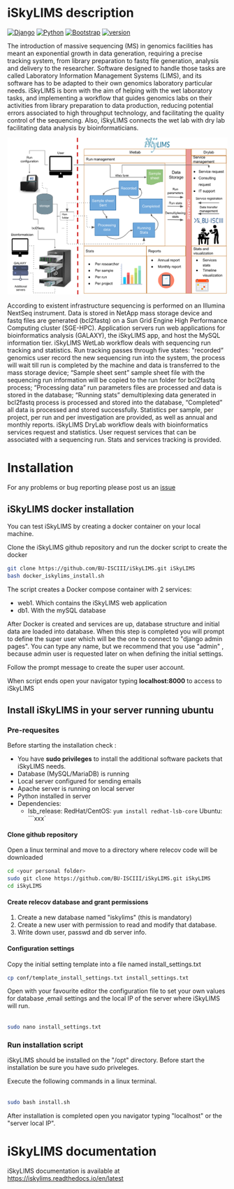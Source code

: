 # iSkyLIMS description
[![Django](https://img.shields.io/static/v1?label=Django&message=3.2.8&color=blue?style=plastic&logo=django)](https://github.com/django/django)
[![Python](https://img.shields.io/static/v1?label=Python&message=3.8.10&color=green?style=plastic&logo=Python)](https://www.python.org/)
[![Bootstrap](https://img.shields.io/badge/Bootstrap-v3.0-blueviolet?style=plastic&logo=Bootstrap)](https://getbootstrap.com)
[![version](https://img.shields.io/badge/version-2.2.2-orange?style=plastic&logo=GitHub)](https://github.com/BU-ISCIII/iskylims.git)

The introduction of massive sequencing (MS) in genomics facilities has meant an exponential growth in data generation, requiring a precise tracking system, from library preparation to fastq file generation, analysis and delivery to the researcher. Software designed to handle those tasks are called Laboratory Information Management Systems (LIMS), and its software has to be adapted to their own genomics laboratory particular needs. iSkyLIMS is born with the aim of helping with the wet laboratory tasks, and implementing a workflow that guides genomics labs on their activities from library preparation to data production, reducing potential errors associated to high throughput technology, and facilitating the quality control of the sequencing. Also, iSkyLIMS connects the wet lab with dry lab facilitating data analysis by bioinformaticians.

<img src="https://github.com/BU-ISCIII/iSkyLIMS/blob/master/img/iSkyLIMS_scheme.png" width="900">

According to existent infrastructure sequencing is performed on an Illumina NextSeq instrument. Data is stored in NetApp mass storage device and fastq files are generated (bcl2fastq) on a Sun Grid Engine High Performance Computing cluster (SGE-HPC).
Application servers run web applications for bioinformatics analysis (GALAXY), the iSkyLIMS app, and host the MySQL information tier. iSkyLIMS WetLab workflow deals with sequencing run tracking and statistics. Run tracking passes through five states: "recorded” genomics user record the new sequencing run into the system, the process will wait till run is completed by the machine and data is transferred to the mass storage device; “Sample sheet sent” sample sheet file with the sequencing run information will be copied to the run folder for bcl2fastq process; “Processing data” run parameters files are processed and data is stored in the database; “Running stats” demultiplexing data generated in bcl2fastq process is processed and stored into the database, “Completed” all data is processed and stored successfully. Statistics per sample, per project, per run and per investigation are provided, as well as annual and monthly reports. iSkyLIMS DryLab workflow deals with bioinformatics services request and statistics. User request services that can be associated with a sequencing run. Stats and services tracking is provided.

# Installation



For any problems or bug reporting please post us an [issue](https://github.com/BU-ISCIII/iSkyLIMS/issues)

## iSkyLIMS docker installation
You can test iSkyLIMS by creating a docker container on your local machine.

Clone the iSkyLIMS github repository and run the docker script to create the docker


```bash
git clone https://github.com/BU-ISCIII/iSkyLIMS.git iSkyLIMS
bash docker_iskylims_install.sh
```
The script creates a Docker compose container with 2 services:

* web1. Which contains the iSkyLIMS web application
* db1. With the mySQL database

After Docker is created and services are up, database structure and initial data are loaded into database. When this step is completed you will
prompt to define the super user which will be the one to connect to "django admin pages". You can type any name, but we recommend that you use "admin" ,
because admin user is requested later on when defining the initial settings.

Follow the prompt message to create the super user account.

When script ends open your navigator typing **localhost:8000** to access to iSkyLIMS

## Install iSkyLIMS in your server running ubuntu
 
### Pre-requesites
Before starting the installation check :
-   You have **sudo privileges** to install the additional software packets that iSkyLIMS needs.
-   Database (MySQL/MariaDB) is running  
-   Local server configured for sending emails
-   Apache server is running on local server
-   Python installed in server
-   Dependencies:
     - lsb_release:
     RedHat/CentOS: ```yum install redhat-lsb-core```
     Ubuntu: ```xxx`

#### Clone github repository
Open a linux terminal and move to a directory where relecov code will be 
downloaded
```bash
cd <your personal folder>
sudo git clone https://github.com/BU-ISCIII/iSkyLIMS.git iSkyLIMS
cd iSkyLIMS
``` 

#### Create relecov database and grant permissions

1. Create a new database named "iskylims" (this is mandatory)
2. Create a new user with permission to read and modify that database.
3. Write down user, passwd and db server info.

#### Configuration settings
Copy the initial setting template into a file named install_settings.txt
```bash
cp conf/template_install_settings.txt install_settings.txt
```

Open with your favourite editor the configuration file to set your own values for
database ,email settings and the local IP of the server where iSkyLIMS will run.
```bash

sudo nano install_settings.txt
```

### Run installation script

iSkyLIMS should be installed on the "/opt" directory. Before start the installation be sure you have sudo priveleges.

Execute the following commands in a linux terminal.

```bash

sudo bash install.sh
```

After installation is completed open you navigator typing "localhost" or the "server local IP".

# iSkyLIMS documentation

iSkyLIMS documentation is available at https://iskylims.readthedocs.io/en/latest


